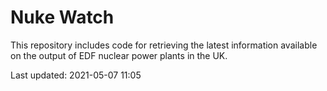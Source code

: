 # Nuke Watch

This repository includes code for retrieving the latest information available on the output of EDF nuclear power plants in the UK.

Last updated: 2021-05-07 11:05